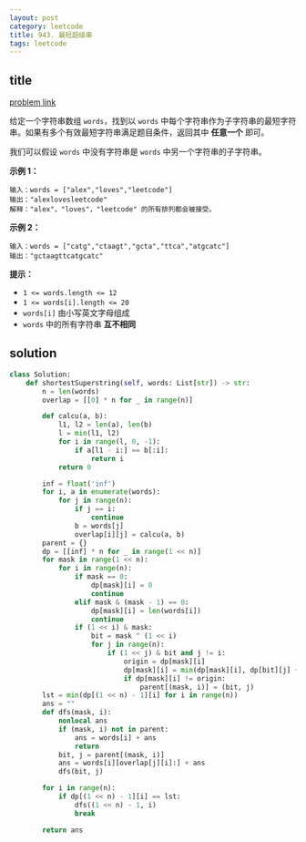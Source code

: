 ```yaml
---
layout: post
category: leetcode
title: 943. 最短超级串
tags: leetcode
---
```

## title
[problem link](https://leetcode-cn.com/problems/find-the-shortest-superstring/)

给定一个字符串数组 `words`，找到以 `words` 中每个字符串作为子字符串的最短字符串。如果有多个有效最短字符串满足题目条件，返回其中 **任意一个** 即可。

我们可以假设 `words` 中没有字符串是 `words` 中另一个字符串的子字符串。

 

**示例 1：**

```
输入：words = ["alex","loves","leetcode"]
输出："alexlovesleetcode"
解释："alex"，"loves"，"leetcode" 的所有排列都会被接受。
```

**示例 2：**

```
输入：words = ["catg","ctaagt","gcta","ttca","atgcatc"]
输出："gctaagttcatgcatc"
```

 

**提示：**

- `1 <= words.length <= 12`
- `1 <= words[i].length <= 20`
- `words[i]` 由小写英文字母组成
- `words` 中的所有字符串 **互不相同**

## solution
```python
class Solution:
    def shortestSuperstring(self, words: List[str]) -> str:
        n = len(words)
        overlap = [[0] * n for _ in range(n)]

        def calcu(a, b):
            l1, l2 = len(a), len(b)
            l = min(l1, l2)
            for i in range(l, 0, -1):
                if a[l1 - i:] == b[:i]:
                    return i
            return 0

        inf = float('inf')
        for i, a in enumerate(words):
            for j in range(n):
                if j == i:
                    continue
                b = words[j]
                overlap[i][j] = calcu(a, b)
        parent = {}
        dp = [[inf] * n for _ in range(1 << n)]
        for mask in range(1 << n):
            for i in range(n):
                if mask == 0:
                    dp[mask][i] = 0
                    continue
                elif mask & (mask - 1) == 0:
                    dp[mask][i] = len(words[i])
                    continue
                if (1 << i) & mask:
                    bit = mask ^ (1 << i)
                    for j in range(n):
                        if (1 << j) & bit and j != i:
                            origin = dp[mask][i]
                            dp[mask][i] = min(dp[mask][i], dp[bit][j] + len(words[i]) - overlap[j][i])
                            if dp[mask][i] != origin:
                                parent[(mask, i)] = (bit, j)
        lst = min(dp[(1 << n) - 1][i] for i in range(n))
        ans = ""
        def dfs(mask, i):
            nonlocal ans
            if (mask, i) not in parent:
                ans = words[i] + ans
                return
            bit, j = parent[(mask, i)]
            ans = words[i][overlap[j][i]:] + ans
            dfs(bit, j)

        for i in range(n):
            if dp[(1 << n) - 1][i] == lst:
                dfs((1 << n) - 1, i)
                break

        return ans
```

